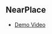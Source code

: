 ## NearPlace

* [Demo Video](https://drive.google.com/file/d/1Ouv8kSGjB9bZ8Rt8o00Je9Er4P-A2ckP/view?usp=sharing) 

